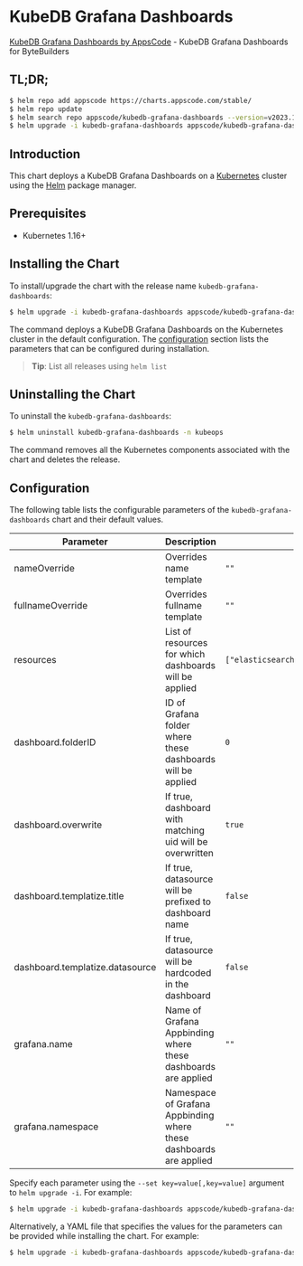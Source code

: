 # KubeDB Grafana Dashboards

[KubeDB Grafana Dashboards by AppsCode](https://github.com/kubedb/installer) - KubeDB Grafana Dashboards for ByteBuilders

## TL;DR;

```bash
$ helm repo add appscode https://charts.appscode.com/stable/
$ helm repo update
$ helm search repo appscode/kubedb-grafana-dashboards --version=v2023.12.11
$ helm upgrade -i kubedb-grafana-dashboards appscode/kubedb-grafana-dashboards -n kubeops --create-namespace --version=v2023.12.11
```

## Introduction

This chart deploys a KubeDB Grafana Dashboards on a [Kubernetes](http://kubernetes.io) cluster using the [Helm](https://helm.sh) package manager.

## Prerequisites

- Kubernetes 1.16+

## Installing the Chart

To install/upgrade the chart with the release name `kubedb-grafana-dashboards`:

```bash
$ helm upgrade -i kubedb-grafana-dashboards appscode/kubedb-grafana-dashboards -n kubeops --create-namespace --version=v2023.12.11
```

The command deploys a KubeDB Grafana Dashboards on the Kubernetes cluster in the default configuration. The [configuration](#configuration) section lists the parameters that can be configured during installation.

> **Tip**: List all releases using `helm list`

## Uninstalling the Chart

To uninstall the `kubedb-grafana-dashboards`:

```bash
$ helm uninstall kubedb-grafana-dashboards -n kubeops
```

The command removes all the Kubernetes components associated with the chart and deletes the release.

## Configuration

The following table lists the configurable parameters of the `kubedb-grafana-dashboards` chart and their default values.

|            Parameter            |                            Description                             |                                         Default                                          |
|---------------------------------|--------------------------------------------------------------------|------------------------------------------------------------------------------------------|
| nameOverride                    | Overrides name template                                            | <code>""</code>                                                                          |
| fullnameOverride                | Overrides fullname template                                        | <code>""</code>                                                                          |
| resources                       | List of resources for which dashboards will be applied             | <code>["elasticsearch","mariadb","mongodb","mysql","postgres","redis","proxysql"]</code> |
| dashboard.folderID              | ID of Grafana folder where these dashboards will be applied        | <code>0</code>                                                                           |
| dashboard.overwrite             | If true, dashboard with matching uid will be overwritten           | <code>true</code>                                                                        |
| dashboard.templatize.title      | If true, datasource will be prefixed to dashboard name             | <code>false</code>                                                                       |
| dashboard.templatize.datasource | If true, datasource will be hardcoded in the dashboard             | <code>false</code>                                                                       |
| grafana.name                    | Name of Grafana Appbinding where these dashboards are applied      | <code>""</code>                                                                          |
| grafana.namespace               | Namespace of Grafana Appbinding where these dashboards are applied | <code>""</code>                                                                          |


Specify each parameter using the `--set key=value[,key=value]` argument to `helm upgrade -i`. For example:

```bash
$ helm upgrade -i kubedb-grafana-dashboards appscode/kubedb-grafana-dashboards -n kubeops --create-namespace --version=v2023.12.11 --set resources=["elasticsearch","mariadb","mongodb","mysql","postgres","redis","proxysql"]
```

Alternatively, a YAML file that specifies the values for the parameters can be provided while
installing the chart. For example:

```bash
$ helm upgrade -i kubedb-grafana-dashboards appscode/kubedb-grafana-dashboards -n kubeops --create-namespace --version=v2023.12.11 --values values.yaml
```
